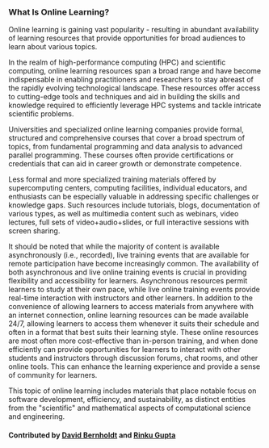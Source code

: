 ### What Is Online Learning?

<!--- deck start --->
Online learning is gaining vast popularity  - resulting in abundant availability of learning resources that provide opportunities for broad audiences to learn about various topics.
<!--- deck end --->

<!--- body start --->

In the realm of high-performance computing (HPC) and scientific computing, online learning resources span a broad range and have become indispensable in enabling practitioners and researchers to stay abreast of the rapidly evolving technological landscape. These resources offer access to cutting-edge tools and techniques and aid in building the skills and knowledge required to efficiently leverage HPC systems and tackle intricate scientific problems.

Universities and specialized online learning companies provide formal, structured and comprehensive courses that cover a broad spectrum of topics, from fundamental programming and data analysis to advanced parallel programming. These courses often provide certifications or credentials that can aid in career growth or demonstrate competence.

Less formal and more specialized training materials offered by supercomputing centers, computing facilities, individual educators, and enthusiasts can be especially valuable in addressing specific challenges or knowledge gaps. Such resources include tutorials, blogs, documentation of various types,  as well as multimedia content such as webinars, video lectures, full sets of video+audio+slides, or full interactive sessions with screen sharing.

It should be noted that while the majority of content is available asynchronously (i.e., recorded), live training events that are available for remote participation have become increasingly common. The availability of both asynchronous and live online training events is crucial in providing flexibility and accessibility for learners. Asynchronous resources permit learners to study at their own pace, while live online training events provide real-time interaction with instructors and other learners. In addition to the convenience of allowing learners to access materials from anywhere with an internet connection, online learning resources can be made available 24/7, allowing learners to access them whenever it suits their schedule and often in a format that best suits their learning style. These online resources are most often more cost-effective than in-person training, and when done efficiently can provide opportunities for learners to interact with other students and instructors through discussion forums, chat rooms, and other online tools. This can enhance the learning experience and provide a sense of community for learners.

This topic of online learning includes materials that place notable focus on software development, efficiency, and sustainability, as distinct entities from the "scientific" and mathematical aspects of computational science and engineering.

<!--- body end  --->

#### Contributed by [David Bernholdt](https://github.com/bernhold) and [Rinku Gupta](https://github.com/rinkug)
 
<!---
Publish: yes
Pinned: yes
Topics: online learning
RSS update: 2023-03-31
--->
